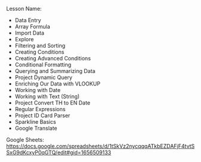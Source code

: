 Lesson Name:
* Data Entry
* Array Formula
* Import Data
* Explore
* Filtering and Sorting
* Creating Conditions
* Creating Advanced Conditions
* Conditional Formatting
* Querying and Summarizing Data
* Project Dynamic Query
* Enriching Our Data with VLOOKUP
* Working with Date
* Working with Text (String)
* Project Convert TH to EN Date
* Regular Expressions
* Project ID Card Parser
* Sparkline Basics
* Google Translate

Google Sheets: 
https://docs.google.com/spreadsheets/d/1tSkVz2nycqqqATkbEZDAFjF4tvtSSxG9dKcxyP0qGTQ/edit#gid=1656509133
